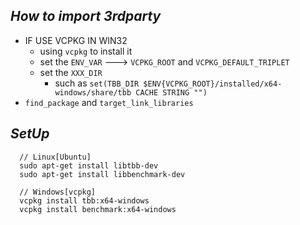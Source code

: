 ## ***How to import 3rdparty***
* IF USE VCPKG IN WIN32
  * using `vcpkg` to install it
  * set the `ENV_VAR` ---> `VCPKG_ROOT` and `VCPKG_DEFAULT_TRIPLET`
  * set the `XXX_DIR`
    * such as `set(TBB_DIR $ENV{VCPKG_ROOT}/installed/x64-windows/share/tbb CACHE STRING "")`
* `find_package` and `target_link_libraries`
  
## ***SetUp***
```shell
  // Linux[Ubuntu]
  sudo apt-get install libtbb-dev
  sudo apt-get install libbenchmark-dev

  // Windows[vcpkg]
  vcpkg install tbb:x64-windows
  vcpkg install benchmark:x64-windows
```
